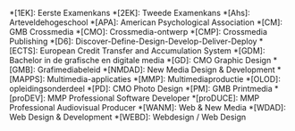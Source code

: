 *[1EK]:                     Eerste Examenkans
*[2EK]:                     Tweede Examenkans
*[Ahs]:                     Arteveldehogeschool
*[APA]:                     American Psychological Association
*[CM]:                      GMB Crossmedia
*[CMO]:                     Crossmedia-ontwerp
*[CMP]:                     Crossmedia Publishing
*[D6]:                      Discover-Define-Design-Develop-Deliver-Deploy
*[ECTS]:                    European Credit Transfer and Accumulation System
*[GDM]:                     Bachelor in de grafische en digitale media
*[GD]:                      CMO Graphic Design
*[GMB]:                     Grafimediabeleid
*[NMDAD]:                   New Media Design & Development
*[MAPPS]:                   Multimedia-applicaties
*[MMP]:                     Multimediaproductie
*[OLOD]:                    opleidingsonderdeel
*[PD]:                      CMO Photo Design
*[PM]:                      GMB Printmedia
*[proDEV]:                  MMP Professional Software Developer
*[proDUCE]:                 MMP Professional Audiovisual Producer
*[WANM]:                    Web & New Media
*[WDAD]:                    Web Design & Development
*[WEBD]:                    Webdesign / Web Design